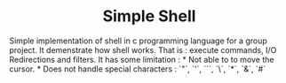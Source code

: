 <h1 align="center">Simple Shell</h1>
  Simple implementation of shell in c programming language for a group project.
  It demenstrate how shell works.
  That is : execute commands, I/O Redirections and filters.
  It has some limitation :
    * Not able to  to move the cursor.
    * Does not handle special characters : `"`, `'`, ```, `\`, `*`, `&`, `#`
